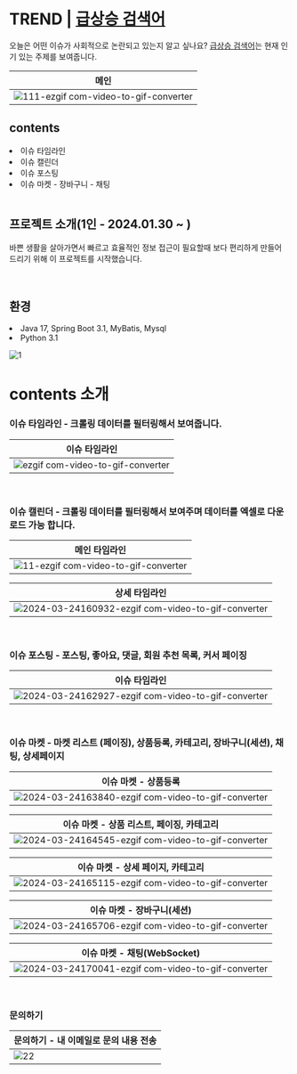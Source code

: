 # TREND | <a href="https://chuup.xyz" target="_blank">급상승 검색어</a>
 
오늘은 어떤 이슈가 사회적으로 논란되고 있는지 알고 싶나요? <a href="https://chuup.xyz" target="_blank">급상승 검색어</a>는 현재 인기 있는 주제를 보여줍니다.


| 메인 | 
| -------- |
|![111-ezgif com-video-to-gif-converter](https://github.com/fxzz/trend/assets/3148006/bf602409-7127-4c50-80d5-895e274007ae)| 

## contents
<li>이슈 타임라인</li>
<li>이슈 캘린더</li>
<li>이슈 포스팅</li>
<li>이슈 마켓 - 장바구니 - 채팅</li>

<br>

## 프로젝트 소개(1인 - 2024.01.30 ~   )
바쁜 생활을 살아가면서 빠르고 효율적인 정보 접근이 필요할때 보다 편리하게 만들어 드리기 위해 이 프로젝트를 시작했습니다.

<br>

## 환경
<li>Java 17, Spring Boot 3.1, MyBatis, Mysql</li>
<li>Python 3.1</li>

![1](https://github.com/fxzz/trend/assets/3148006/1d1b2200-e186-4055-8b05-27426eef1109)




# contents 소개

### 이슈 타임라인 - 크롤링 데이터를 필터링해서 보여줍니다.

| 이슈 타임라인 | 
| -------- |
|![ezgif com-video-to-gif-converter](https://github.com/fxzz/trend/assets/3148006/9a2246c0-4a1c-412a-b7da-5ad6410eeb7f)| 

<br>

### 이슈 캘린더 - 크롤링 데이터를 필터링해서 보여주며 데이터를 엑셀로 다운로드 가능 합니다.

| 메인 타임라인 | 
| -------- |
|![11-ezgif com-video-to-gif-converter](https://github.com/fxzz/trend/assets/3148006/922c204e-f4ce-4509-99b2-a8fc32268941)| 

| 상세 타임라인 | 
| -------- |
|![2024-03-24160932-ezgif com-video-to-gif-converter](https://github.com/fxzz/trend/assets/3148006/09ede3b4-ea0f-4c90-9726-a15145e9782f)| 


<br>

### 이슈 포스팅 - 포스팅, 좋아요, 댓글, 회원 추천 목록, 커서 페이징

| 이슈 타임라인 | 
| -------- |
|![2024-03-24162927-ezgif com-video-to-gif-converter](https://github.com/fxzz/trend/assets/3148006/bc8be09d-da48-47dd-80b1-4f67d365b39c)| 

<br>

### 이슈 마켓 - 마켓 리스트 (페이징), 상품등록, 카테고리, 장바구니(세션), 채팅, 상세페이지 

| 이슈 마켓 - 상품등록 | 
| -------- |
|![2024-03-24163840-ezgif com-video-to-gif-converter](https://github.com/fxzz/trend/assets/3148006/f5842c88-c0b0-4e92-a66b-141db029f421)|

| 이슈 마켓 - 상품 리스트, 페이징, 카테고리| 
| -------- |
|![2024-03-24164545-ezgif com-video-to-gif-converter](https://github.com/fxzz/trend/assets/3148006/f5c3757f-04fc-42d3-8e71-27f6587499f4)|
 
| 이슈 마켓 - 상세 페이지, 카테고리| 
| -------- |
|![2024-03-24165115-ezgif com-video-to-gif-converter](https://github.com/fxzz/trend/assets/3148006/2a5aa341-6b3f-4e2d-9a1b-3f9d3b3f110e)|

 | 이슈 마켓 - 장바구니(세션)| 
| -------- |
|![2024-03-24165706-ezgif com-video-to-gif-converter](https://github.com/fxzz/trend/assets/3148006/4368f31a-e707-4ac4-a5c8-86538b284142)|

 | 이슈 마켓 - 채팅(WebSocket)| 
| -------- |
|![2024-03-24170041-ezgif com-video-to-gif-converter](https://github.com/fxzz/trend/assets/3148006/8d9c16fa-9d66-4088-b824-6e81e2d7d089)|

<br>

### 문의하기

 | 문의하기 - 내 이메일로 문의 내용 전송| 
| -------- |
|![22](https://github.com/fxzz/trend/assets/3148006/ae1bd812-6a71-429f-b409-eebb1a3c080e)|

